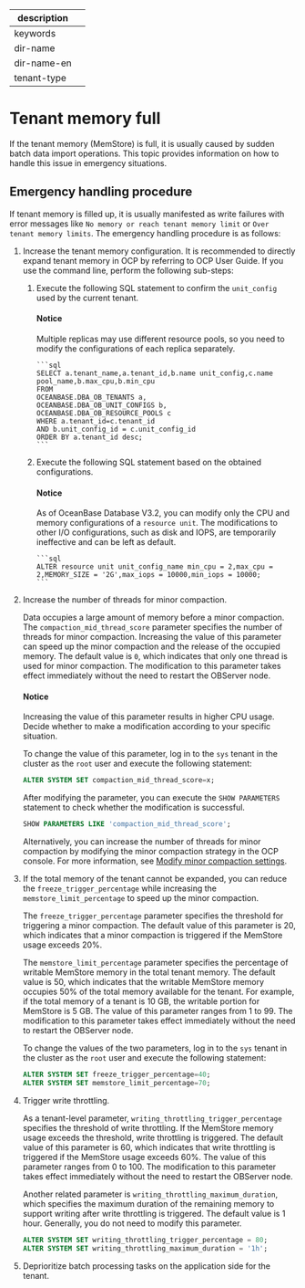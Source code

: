 |description|   |
|-----------|---|
|keywords   |   |
|dir-name   |   |
|dir-name-en|   |
|tenant-type|   |

# Tenant memory full

If the tenant memory (MemStore) is full, it is usually caused by sudden batch data import operations. This topic provides information on how to handle this issue in emergency situations.

## Emergency handling procedure

If tenant memory is filled up, it is usually manifested as write failures with error messages like `No memory or reach tenant memory limit` or `Over tenant memory limits`. The emergency handling procedure is as follows:

1. Increase the tenant memory configuration. It is recommended to directly expand tenant memory in OCP by referring to OCP User Guide. If you use the command line, perform the following sub-steps:

   1. Execute the following SQL statement to confirm the `unit_config` used by the current tenant.

      <main id="notice" type='notice'>
        <h4>Notice</h4>
        <p>Multiple replicas may use different resource pools, so you need to modify the configurations of each replica separately. </p>
      </main>
    
          ```sql
          SELECT a.tenant_name,a.tenant_id,b.name unit_config,c.name pool_name,b.max_cpu,b.min_cpu
          FROM
          OCEANBASE.DBA_OB_TENANTS a,
          OCEANBASE.DBA_OB_UNIT_CONFIGS b,
          OCEANBASE.DBA_OB_RESOURCE_POOLS c
          WHERE a.tenant_id=c.tenant_id
          AND b.unit_config_id = c.unit_config_id
          ORDER BY a.tenant_id desc;
          ```

   2. Execute the following SQL statement based on the obtained configurations.

      <main id="notice" type='notice'>
        <h4>Notice</h4>
        <p>As of OceanBase Database V3.2, you can modify only the CPU and memory configurations of a <code>resource unit</code>. The modifications to other I/O configurations, such as disk and IOPS, are temporarily ineffective and can be left as default. </p>
      </main>
    
          ```sql
          ALTER resource unit unit_config_name min_cpu = 2,max_cpu = 2,MEMORY_SIZE = '2G',max_iops = 10000,min_iops = 10000;
          ```

2. Increase the number of threads for minor compaction.

   Data occupies a large amount of memory before a minor compaction. The `compaction_mid_thread_score` parameter specifies the number of threads for minor compaction. Increasing the value of this parameter can speed up the minor compaction and the release of the occupied memory. The default value is `0`, which indicates that only one thread is used for minor compaction. The modification to this parameter takes effect immediately without the need to restart the OBServer node.

      <main id="notice" type='notice'>
        <h4>Notice</h4>
        <p>Increasing the value of this parameter results in higher CPU usage. Decide whether to make a modification according to your specific situation. </p>
      </main>

    
    To change the value of this parameter, log in to the `sys` tenant in the cluster as the `root` user and execute the following statement:
    
    ```sql
    ALTER SYSTEM SET compaction_mid_thread_score=x;
    ```
    
    After modifying the parameter, you can execute the `SHOW PARAMETERS` statement to check whether the modification is successful.
    
    ```sql
    SHOW PARAMETERS LIKE 'compaction_mid_thread_score';
    ```
    
    Alternatively, you can increase the number of threads for minor compaction by modifying the minor compaction strategy in the OCP console. For more information, see [Modify minor compaction settings](../../../../700.reference/200.system-management/500.manage-data-storage/100.dump-management/500.modify-dump-configuration.md).

3. If the total memory of the tenant cannot be expanded, you can reduce the `freeze_trigger_percentage` while increasing the `memstore_limit_percentage` to speed up the minor compaction.

   The `freeze_trigger_percentage` parameter specifies the threshold for triggering a minor compaction. The default value of this parameter is 20, which indicates that a minor compaction is triggered if the MemStore usage exceeds 20%.

   The `memstore_limit_percentage` parameter specifies the percentage of writable MemStore memory in the total tenant memory. The default value is 50, which indicates that the writable MemStore memory occupies 50% of the total memory available for the tenant. For example, if the total memory of a tenant is 10 GB, the writable portion for MemStore is 5 GB. The value of this parameter ranges from 1 to 99. The modification to this parameter takes effect immediately without the need to restart the OBServer node.

   To change the values of the two parameters, log in to the `sys` tenant in the cluster as the `root` user and execute the following statement:

   ```sql
   ALTER SYSTEM SET freeze_trigger_percentage=40;
   ALTER SYSTEM SET memstore_limit_percentage=70;
   ```

4. Trigger write throttling. 

   As a tenant-level parameter, `writing_throttling_trigger_percentage` specifies the threshold of write throttling. If the MemStore memory usage exceeds the threshold, write throttling is triggered. The default value of this parameter is 60, which indicates that write throttling is triggered if the MemStore usage exceeds 60%. The value of this parameter ranges from 0 to 100. The modification to this parameter takes effect immediately without the need to restart the OBServer node. 
   
   Another related parameter is `writing_throttling_maximum_duration`, which specifies the maximum duration of the remaining memory to support writing after write throttling is triggered. The default value is 1 hour. Generally, you do not need to modify this parameter.

   ```sql
   ALTER SYSTEM SET writing_throttling_trigger_percentage = 80;
   ALTER SYSTEM SET writing_throttling_maximum_duration = '1h';
   ```

5. Deprioritize batch processing tasks on the application side for the tenant.
